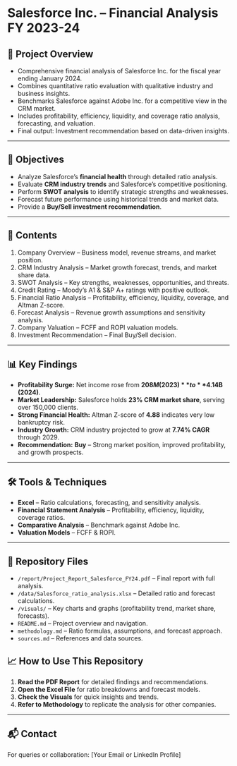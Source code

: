 # Salesforce Inc. – Financial Analysis FY 2023-24

## 📌 Project Overview
- Comprehensive financial analysis of Salesforce Inc. for the fiscal year ending January 2024.
- Combines quantitative ratio evaluation with qualitative industry and business insights.
- Benchmarks Salesforce against Adobe Inc. for a competitive view in the CRM market.
- Includes profitability, efficiency, liquidity, and coverage ratio analysis, forecasting, and valuation.
- Final output: Investment recommendation based on data-driven insights.

---

## 🎯 Objectives
- Analyze Salesforce’s **financial health** through detailed ratio analysis.
- Evaluate **CRM industry trends** and Salesforce’s competitive positioning.
- Perform **SWOT analysis** to identify strategic strengths and weaknesses.
- Forecast future performance using historical trends and market data.
- Provide a **Buy/Sell investment recommendation**.

---

## 📂 Contents
1. Company Overview – Business model, revenue streams, and market position.
2. CRM Industry Analysis – Market growth forecast, trends, and market share data.
3. SWOT Analysis – Key strengths, weaknesses, opportunities, and threats.
4. Credit Rating – Moody’s A1 & S&P A+ ratings with positive outlook.
5. Financial Ratio Analysis – Profitability, efficiency, liquidity, coverage, and Altman Z-score.
6. Forecast Analysis – Revenue growth assumptions and sensitivity analysis.
7. Company Valuation – FCFF and ROPI valuation models.
8. Investment Recommendation – Final Buy/Sell decision.

---

## 📊 Key Findings
- **Profitability Surge:** Net income rose from **$208M (2023)** to **$4.14B (2024)**.
- **Market Leadership:** Salesforce holds **23% CRM market share**, serving over 150,000 clients.
- **Strong Financial Health:** Altman Z-score of **4.88** indicates very low bankruptcy risk.
- **Industry Growth:** CRM industry projected to grow at **7.74% CAGR** through 2029.
- **Recommendation:** **Buy** – Strong market position, improved profitability, and growth prospects.

---

## 🛠 Tools & Techniques
- **Excel** – Ratio calculations, forecasting, and sensitivity analysis.
- **Financial Statement Analysis** – Profitability, efficiency, liquidity, coverage ratios.
- **Comparative Analysis** – Benchmark against Adobe Inc.
- **Valuation Models** – FCFF & ROPI.

---

## 📎 Repository Files
- `/report/Project_Report_Salesforce_FY24.pdf` – Final report with full analysis.
- `/data/Salesforce_ratio_analysis.xlsx` – Detailed ratio and forecast calculations.
- `/visuals/` – Key charts and graphs (profitability trend, market share, forecasts).
- `README.md` – Project overview and navigation.
- `methodology.md` – Ratio formulas, assumptions, and forecast approach.
- `sources.md` – References and data sources.


## 📈 How to Use This Repository
1. **Read the PDF Report** for detailed findings and recommendations.
2. **Open the Excel File** for ratio breakdowns and forecast models.
3. **Check the Visuals** for quick insights and trends.
4. **Refer to Methodology** to replicate the analysis for other companies.
---

## 📬 Contact
For queries or collaboration: [Your Email or LinkedIn Profile]

